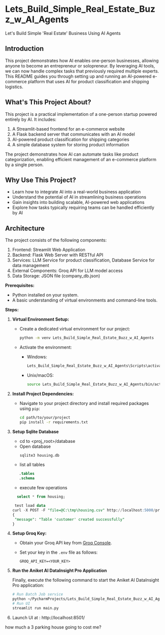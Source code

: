 # Lets_Build_Simple_Real_Estate_Buzz_w_AI_Agents
Let's Build Simple 'Real Estate' Business Using AI Agents

## Introduction

This project demonstrates how AI enables one-person businesses, allowing anyone to become an entrepreneur or solopreneur. By leveraging AI tools, we can now handle complex tasks that previously required multiple experts. This README guides you through setting up and running an AI-powered e-commerce platform that uses AI for product classification and shipping logistics.

## What's This Project About?

This project is a practical implementation of a one-person startup powered entirely by AI. It includes:

1. A Streamlit-based frontend for an e-commerce website
2. A Flask backend server that communicates with an AI model
3. AI-powered product classification for shipping categories
4. A simple database system for storing product information

The project demonstrates how AI can automate tasks like product categorization, enabling efficient management of an e-commerce platform by a single person.

## Why Use This Project?

- Learn how to integrate AI into a real-world business application
- Understand the potential of AI in streamlining business operations
- Gain insights into building scalable, AI-powered web applications
- Explore how tasks typically requiring teams can be handled efficiently by AI

## Architecture

The project consists of the following components:

1. Frontend: Streamlit Web Application
2. Backend: Flask Web Server with RESTful API
3. Services: LLM Service for product classification, Database Service for data management
4. External Components: Groq API for LLM model access
5. Data Storage: JSON file (company_db.json)

**Prerequisites:**
- Python installed on your system.
- A basic understanding of virtual environments and command-line tools.

**Steps:**
1. **Virtual Environment Setup:**
   - Create a dedicated virtual environment for our project:
   
     ```bash
     python -m venv Lets_Build_Simple_Real_Estate_Buzz_w_AI_Agents
     ```
   - Activate the environment:
   
     - Windows:
       ```bash
       Lets_Build_Simple_Real_Estate_Buzz_w_AI_Agents\Scripts\activate
       ```
     - Unix/macOS:
       ```bash
       source Lets_Build_Simple_Real_Estate_Buzz_w_AI_Agents/bin/activate
       ```
2. **Install Project Dependencies:**

   - Navigate to your project directory and install required packages using `pip`:
   
     ```bash
     cd path/to/your/project
     pip install -r requirements.txt
     ```

3. **Setup Sqlite Database**
    - cd to <proj_root>/database
    - Open database
      ```sql
      sqlite3 housing.db
      ```
    - list all tables
    ```sql
       .tables
       .schema
    ```
    - execute few operations
     ```sql
       select * from housing;
   
      test load data
    curl -X POST -F "file=@C:\tmp\housing.csv" http://localhost:5000/process_client_onboard
    {
      "message": "Table 'customer' created successfully"
    }

     ```

4. **Setup Groq Key:**

   - Obtain your Groq API key from [Groq Console](https://console.groq.com/keys).
   - Set your key in the `.env` file as follows:
   
     ```plaintext
     GROQ_API_KEY=<YOUR_KEY>
     ```

4. **Run the Aniket AI DataInsight Pro Application**

   Finally, execute the following command to start the Aniket AI DataInsight Pro application:

   ```bash
   # Run Batch Job service
   python ~/PycharmProjects/Lets_Build_Simple_Real_Estate_Buzz_w_AI_Agents/Batch_Job.py
   # Run UI
   streamlit run main.py  
   ```
5. Launch UI at :  http://localhost:8501/

how much a 3 parking house going to cost me? 

